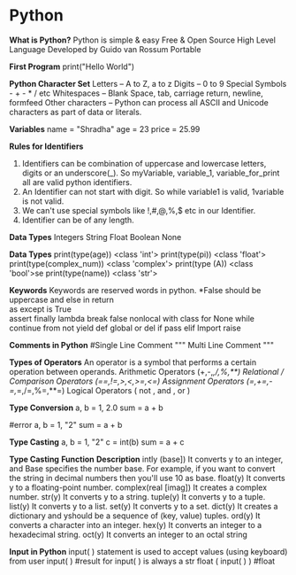 # Python

**What is Python?**
Python is simple & easy
Free & Open Source
High Level Language
Developed by Guido van Rossum
Portable

**First Program**
print("Hello World")

**Python Character Set**
Letters – A to Z, a to z
Digits – 0 to 9
Special Symbols - + - * / etc
Whitespaces – Blank Space, tab, carriage return, newline, formfeed
Other characters – Python can process all ASCII and Unicode characters as part of data or literals. 

**Variables**
name = "Shradha"
age = 23
price = 25.99

**Rules for Identifiers**
1. Identifiers can be combination of uppercase and lowercase letters, digits or an underscore(_).
So myVariable, variable_1, variable_for_print all are valid python identifiers.
2. An Identifier can not start with digit. So while variable1 is valid, 1variable is not valid.
3. We can't use special symbols like !,#,@,%,$ etc in our Identifier.
4. Identifier can be of any length.

**Data Types**
Integers
String
Float
Boolean
None

**Data Types**
print(type(age))                      <class 'int'>
print(type(pi))                       <class 'float'>
print(type(complex_num))              <class 'complex'>
print(type (A))                       <class 'bool'>se
print(type(name))                     <class 'str'>

**Keywords**
Keywords are reserved words in python.
*False should be uppercase
and     else     in     return   
as      except   is     True   
assert  finally  lambda break
false   nonlocal with   class
for     None     while  continue 
from    not      yield  def
global  or       del    if
pass    elif     Import raise

**Comments in Python**
#Single Line Comment 
""" Multi Line Comment """

**Types of Operators**
An operator is a symbol that performs a certain operation between operands.
Arithmetic Operators (+,-,*,/,%,**)
Relational / Comparison Operators (==,!=,>,<,>=,<=)
Assignment Operators (=,+=,-=,*=,/=,%=,**=)
Logical Operators ( not , and , or )

**Type Conversion**
a, b = 1, 2.0
sum = a + b

#error
a, b = 1, "2"
sum = a + b

**Type Casting**
a, b = 1, "2"
c = int(b)
sum = a + c

**Type Casting**
**Function**           **Description**
intly (base])          It converts y to an integer, and Base specifies the number base. For example, if you want to convert the string in decimal numbers then 
                       you'll use 10 as base.
float(y)               It converts y to a floating-point number.
complex(real [imag])   It creates a complex number.
str(y)                 It converts y to a string.
tuple(y)               It converts y to a tuple.
list(y)                It converts y to a list.
set(y)                 It converts y to a set.
dict(y)                It creates a dictionary and yshould be a sequence of (key, value) tuples.
ord(y)                 It converts a character into an integer.
hex(y)                 It converts an integer to a hexadecimal string.
oct(y)                 It converts an integer to an octal string

**Input in Python**
input( ) statement is used to accept values (using keyboard) from user
input( ) #result for input( ) is always a str
float ( input( ) ) #float

